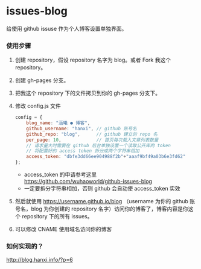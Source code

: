 # issues-blog

给使用 github issuse 作为个人博客设置单独界面。

### 使用步骤

1. 创建 repository，假设 repository 名字为 blog。或者 Fork 我这个 repository。
2. 创建 gh-pages 分支。
3. 把我这个 repository 下的文件拷贝到你的 gh-pages 分支下。
4. 修改 config.js 文件

    ```js
	config = {
	    blog_name: "涵曦 ● 博客",
	    github_username: "hanxi", // github 账号名
	    github_repo: "blog",      // github 建立的 repo 名
	    per_page: 10,             // 首页每次载入文章列表数量
        // 请求量大时需要在 github 后台单独设置一个读取公开库的 token
        // 将配置好的 access token 拆分成两个字符串相加
        access_token: "dbfe3dd66ee904988f2b"+"aaaf9bf49a03b6e3fd62"
	};
    ```

   * access_token 的申请参考这里 https://github.com/wuhaoworld/github-issues-blog
   * 一定要拆分字符串相加，否则 github 会自动使 access_token 实效

5. 然后就使用 https://username.github.io/blog （username 为你的 github 账号名，blog 为你创建的 repository 名字）访问你的博客了，博客内容是你这个 repository 下的所有 issues。
6. 可以修改 CNAME 使用域名访问你的博客

### 如何实现的？

http://blog.hanxi.info/?p=6
